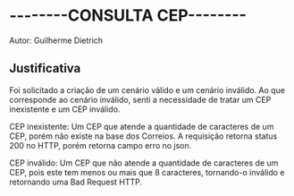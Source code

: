 # --------CONSULTA CEP-------- #

Autor: Guilherme Dietrich

## Justificativa

Foi solicitado a criação de um cenário válido e um cenário inválido.
Ao que corresponde ao cenário inválido, senti a necessidade de tratar um CEP inexistente e um CEP inválido.

CEP inexistente: Um CEP que atende a quantidade de caracteres de um CEP, porém não existe na base dos Correios. A requisição retorna status 200 no HTTP, porém retorna campo erro no json.

CEP inválido: Um CEP que não atende a quantidade de caracteres de um CEP, pois este tem menos ou mais que 8 caracteres, tornando-o inválido e retornando uma Bad Request HTTP.
